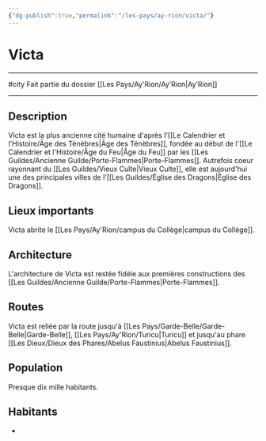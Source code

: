 ```yaml
---
{"dg-publish":true,"permalink":"/les-pays/ay-rion/victa/"}
---
```


# Victa
---
#city 
Fait partie du dossier [[Les Pays/Ay'Rion/Ay’Rion\|Ay’Rion]]

-------
## Description
Victa est la plus ancienne cité humaine d'après l'[[Le Calendrier et l'Histoire/Âge des Ténèbres\|Âge des Ténèbres]], fondée au début de l'[[Le Calendrier et l'Histoire/Âge du Feu\|Âge du Feu]] par les [[Les Guildes/Ancienne Guilde/Porte-Flammes\|Porte-Flammes]]. Autrefois coeur rayonnant du [[Les Guildes/Vieux Culte\|Vieux Culte]], elle est aujourd'hui une des principales villes de l'[[Les Guildes/Église des Dragons\|Église des Dragons]].
## Lieux importants
Victa abrite le [[Les Pays/Ay'Rion/campus du Collège\|campus du Collège]].
## Architecture
L'architecture de Victa est restée fidèle aux premières constructions des [[Les Guildes/Ancienne Guilde/Porte-Flammes\|Porte-Flammes]].
## Routes
Victa est reliée par la route jusqu'à [[Les Pays/Garde-Belle/Garde-Belle\|Garde-Belle]], [[Les Pays/Ay'Rion/Turicu\|Turicu]] et jusqu'au phare [[Les Dieux/Dieux des Phares/Abelus Faustinius\|Abelus Faustinius]].
## Population
Presque dix mille habitants.
## Habitants
- 